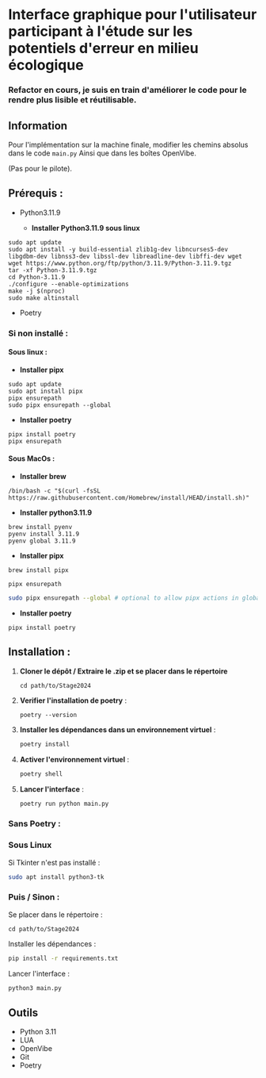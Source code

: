 # Interface graphique pour l'utilisateur participant à l'étude sur les potentiels d'erreur en milieu écologique

### Refactor en cours,  je suis en train d'améliorer le code pour le rendre plus lisible et réutilisable.


## Information

Pour l'implémentation sur la machine finale, modifier les chemins absolus dans le code `main.py` 
Ainsi que dans les boîtes OpenVibe.

(Pas pour le pilote).

## Prérequis :

- Python3.11.9

    - **Installer Python3.11.9 sous linux**
```shell
sudo apt update
sudo apt install -y build-essential zlib1g-dev libncurses5-dev libgdbm-dev libnss3-dev libssl-dev libreadline-dev libffi-dev wget
wget https://www.python.org/ftp/python/3.11.9/Python-3.11.9.tgz
tar -xf Python-3.11.9.tgz
cd Python-3.11.9
./configure --enable-optimizations
make -j $(nproc)
sudo make altinstall
```

- Poetry

### Si non installé :

#### Sous linux :

- **Installer pipx**
```shell
sudo apt update
sudo apt install pipx
pipx ensurepath
sudo pipx ensurepath --global
```
- **Installer poetry**
```shell
pipx install poetry
pipx ensurepath
```


#### Sous MacOs :
    
- **Installer brew**

```shell
/bin/bash -c "$(curl -fsSL https://raw.githubusercontent.com/Homebrew/install/HEAD/install.sh)"
```

- **Installer python3.11.9**

```shell
brew install pyenv
pyenv install 3.11.9
pyenv global 3.11.9
```

- **Installer pipx**
```shell
brew install pipx
```
```shell
pipx ensurepath
```
```sh
sudo pipx ensurepath --global # optional to allow pipx actions in global scope. See "Global installation" section below.
```
- **Installer poetry**  

```shell
pipx install poetry
```

## Installation :


1. **Cloner le dépôt / Extraire le .zip et se placer dans le répertoire** 

    ```
    cd path/to/Stage2024
    ```

2. **Verifier l'installation de poetry** :

    ```
    poetry --version
    ```

3. **Installer les dépendances dans un environnement virtuel** :

    ```sh
    poetry install
    ```

4. **Activer l'environnement virtuel** :

    ```sh
    poetry shell
    ```

5. **Lancer l'interface** :

    ```sh
    poetry run python main.py
    ```
### Sans Poetry :

### Sous Linux

Si Tkinter n'est pas installé :

```sh
sudo apt install python3-tk
```

### Puis / Sinon :

Se placer dans le répertoire :

```
cd path/to/Stage2024
```
Installer les dépendances :

```sh
pip install -r requirements.txt
```

Lancer l'interface :

```sh
python3 main.py
```

## Outils

- Python 3.11
- LUA
- OpenVibe
- Git
- Poetry
